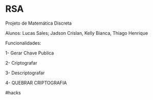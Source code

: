 # RSA
Projeto de Matemática Discreta

Alunos: Lucas Sales; Jadson Crislan, Kelly Bianca, Thiago Henrique

Funcionalidades:

1- Gerar Chave Publica

2- Criptografar

3- Descriptografar

4- QUEBRAR CRIPTOGRAFIA

#hacks
